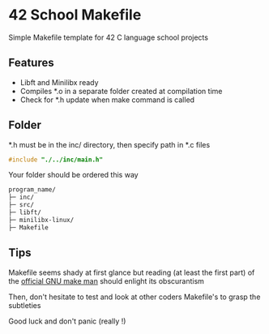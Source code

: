 
# 42 School Makefile

Simple Makefile template for 42 C language school projects

## Features
- Libft and Minilibx ready
- Compiles *.o in a separate folder created at compilation time
- Check for *.h update when make command is called

## Folder
*.h must be in the inc/ directory, then specify path in *.c files
```c
#include "./../inc/main.h"
```
Your folder should be ordered this way
```bash
program_name/
├─ inc/
├─ src/
├─ libft/
├─ minilibx-linux/
├─ Makefile
```

## Tips
Makefile seems shady at first glance but reading (at least the first part) of the [official GNU make man](https://www.gnu.org/software/make/manual/make.html)  should enlight its obscurantism

Then, don't hesitate to test and look at other coders Makefile's to grasp the subtleties

Good luck and don't panic (really !)
